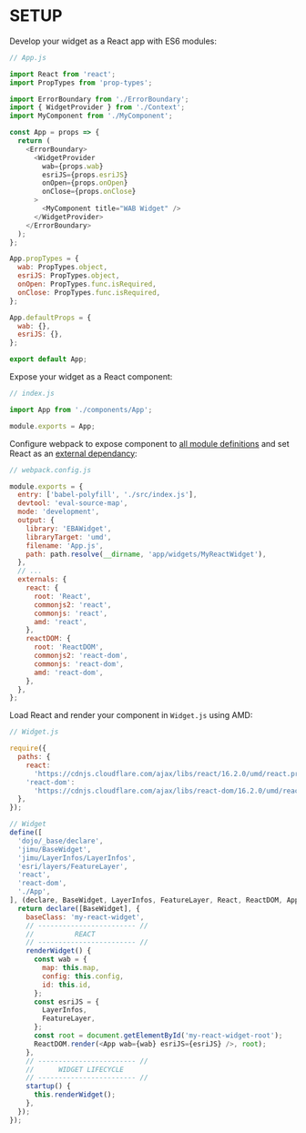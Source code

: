# SETUP

Develop your widget as a React app with ES6 modules:

```javascript
// App.js

import React from 'react';
import PropTypes from 'prop-types';

import ErrorBoundary from './ErrorBoundary';
import { WidgetProvider } from './Context';
import MyComponent from './MyComponent';

const App = props => {
  return (
    <ErrorBoundary>
      <WidgetProvider
        wab={props.wab}
        esriJS={props.esriJS}
        onOpen={props.onOpen}
        onClose={props.onClose}
      >
        <MyComponent title="WAB Widget" />
      </WidgetProvider>
    </ErrorBoundary>
  );
};

App.propTypes = {
  wab: PropTypes.object,
  esriJS: PropTypes.object,
  onOpen: PropTypes.func.isRequired,
  onClose: PropTypes.func.isRequired,
};

App.defaultProps = {
  wab: {},
  esriJS: {},
};

export default App;
```

Expose your widget as a React component:

```javascript
// index.js

import App from './components/App';

module.exports = App;
```

Configure webpack to expose component to
[all module definitions](https://webpack.js.org/configuration/output/#module-definition-systems)
and set React as an
[external dependancy](https://webpack.js.org/configuration/externals/):

```javascript
// webpack.config.js

module.exports = {
  entry: ['babel-polyfill', './src/index.js'],
  devtool: 'eval-source-map',
  mode: 'development',
  output: {
    library: 'EBAWidget',
    libraryTarget: 'umd',
    filename: 'App.js',
    path: path.resolve(__dirname, 'app/widgets/MyReactWidget'),
  },
  // ...
  externals: {
    react: {
      root: 'React',
      commonjs2: 'react',
      commonjs: 'react',
      amd: 'react',
    },
    reactDOM: {
      root: 'ReactDOM',
      commonjs2: 'react-dom',
      commonjs: 'react-dom',
      amd: 'react-dom',
    },
  },
};
```

Load React and render your component in `Widget.js` using AMD:

```javascript
// Widget.js

require({
  paths: {
    react:
      'https://cdnjs.cloudflare.com/ajax/libs/react/16.2.0/umd/react.production.min',
    'react-dom':
      'https://cdnjs.cloudflare.com/ajax/libs/react-dom/16.2.0/umd/react-dom.production.min',
  },
});

// Widget
define([
  'dojo/_base/declare',
  'jimu/BaseWidget',
  'jimu/LayerInfos/LayerInfos',
  'esri/layers/FeatureLayer',
  'react',
  'react-dom',
  './App',
], (declare, BaseWidget, LayerInfos, FeatureLayer, React, ReactDOM, App) => {
  return declare([BaseWidget], {
    baseClass: 'my-react-widget',
    // ------------------------ //
    //          REACT
    // ------------------------ //
    renderWidget() {
      const wab = {
        map: this.map,
        config: this.config,
        id: this.id,
      };
      const esriJS = {
        LayerInfos,
        FeatureLayer,
      };
      const root = document.getElementById('my-react-widget-root');
      ReactDOM.render(<App wab={wab} esriJS={esriJS} />, root);
    },
    // ------------------------ //
    //      WIDGET LIFECYCLE
    // ------------------------ //
    startup() {
      this.renderWidget();
    },
  });
});
```
